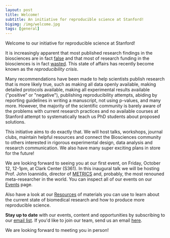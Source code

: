```yaml
---
layout: post
title: Welcome!
subtitle: An initiative for reproducible science at Stanford!
bigimg: /img/welcome.jpg
tags: [general]
---
```


Welcome to our initiative for reproducible science at Stanford!

It is increasingly apparent that most published research findings in the biosciences are in fact [false](https://journals.plos.org/plosmedicine/article?id=10.1371/journal.pmed.0020124) and that most of research funding in the biosciences is in fact [wasted](https://www.thelancet.com/series/research). This state of affairs has recently become known as the _reproducibility crisis_.

Many recommendations have been made to help scientists publish research that is more likely true, such as making all data openly available, making detailed protocols available, making all experimental results available ("positive" or "negative"), publishing reproducibility attempts, abiding by reporting guidelines in writing a manuscript, not using p-values, and many more. However, the majority of the scientific community is barely aware of the problems with current research practices and no available courses at Stanford attempt to systematically teach us PhD students about proposed solutions.

This initiative aims to do exactly that. We will host talks, workshops, journal clubs, maintain helpful resources and connect the Biosciences community to others interested in rigorous experimental design, data analysis and research communication. We also have many super exciting plans in store for the future!

We are looking forward to seeing you at our first event, on Friday, October 12, 12-1pm, at Clark Center (S361). In this inaugural talk we will be hosting Prof. John Ioannidis, director of [METRICS](https://metrics.stanford.edu/) and, probably, the most renouned meta-researcher in the world. You can inspect all of our events on our [Events](https://serghiou.github.io/events/) page.

Also have a look at our [Resources](https://serghiou.github.io/resources/) of materials you can use to learn about the current state of biomedical research and how to produce more reproducible science.

**Stay up to date** with our events, content and opportunities by subscribing to our [email list](https://mailman.stanford.edu/mailman/listinfo/reproducible-science). If you'd like to join our team, send us an email [here](mailto:sstelios@stanford.edu).

We are looking forward to meeting you in person!
